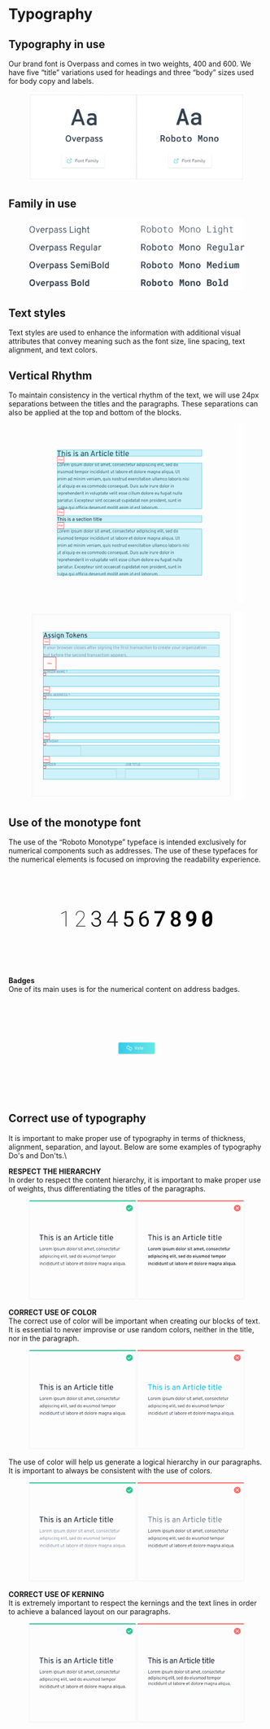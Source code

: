# Typography

## Typography in use <a href="#typography-in-use" id="typography-in-use"></a>

Our brand font is Overpass and comes in two weights, 400 and 600. We have five “title” variations used for headings and three “body” sizes used for body copy and labels.

<figure><img src="../../../../.gitbook/assets/Schermata 2022-08-30 alle 09.32.11.png" alt=""><figcaption></figcaption></figure>

## Family in use <a href="#family-in-use" id="family-in-use"></a>

<figure><img src="../../../../.gitbook/assets/family-in-use.svg" alt=""><figcaption></figcaption></figure>

## Text styles <a href="#text-styles" id="text-styles"></a>

Text styles are used to enhance the information with additional visual attributes that convey meaning such as the font size, line spacing, text alignment, and text colors.

## Vertical Rhythm <a href="#vertical-rhythm" id="vertical-rhythm"></a>

To maintain consistency in the vertical rhythm of the text, we will use 24px separations between the titles and the paragraphs. These separations can also be applied at the top and bottom of the blocks.

<figure><img src="../../../../.gitbook/assets/vertical-text-1.svg" alt=""><figcaption></figcaption></figure>

<figure><img src="../../../../.gitbook/assets/vertical-texts-2.svg" alt=""><figcaption></figcaption></figure>

## Use of the monotype font <a href="#use-of-the-monotype-font" id="use-of-the-monotype-font"></a>

The use of the “Roboto Monotype” typeface is intended exclusively for numerical components such as addresses. The use of these typefaces for the numerical elements is focused on improving the readability experience.

<figure><img src="../../../../.gitbook/assets/monotype.svg" alt=""><figcaption></figcaption></figure>

**Badges**\
One of its main uses is for the numerical content on address badges.

<figure><img src="../../../../.gitbook/assets/branded (1).svg" alt=""><figcaption></figcaption></figure>

## Correct use of typography <a href="#correct-use-of-typography" id="correct-use-of-typography"></a>

It is important to make proper use of typography in terms of thickness, alignment, separation, and layout. Below are some examples of typography Do's and Don'ts.\\

**RESPECT THE HIERARCHY**\
In order to respect the content hierarchy, it is important to make proper use of weights, thus differentiating the titles of the paragraphs.

<figure><img src="../../../../.gitbook/assets/correct-typo-1.svg" alt=""><figcaption></figcaption></figure>

**CORRECT USE OF COLOR**\
The correct use of color will be important when creating our blocks of text. It is essential to never improvise or use random colors, neither in the title, nor in the paragraph.

<figure><img src="../../../../.gitbook/assets/correct-typo-2.svg" alt=""><figcaption></figcaption></figure>

The use of color will help us generate a logical hierarchy in our paragraphs. It is important to always be consistent with the use of colors.

<figure><img src="../../../../.gitbook/assets/correct-typo-3.svg" alt=""><figcaption></figcaption></figure>

**CORRECT USE OF KERNING**\
It is extremely important to respect the kernings and the text lines in order to achieve a balanced layout on our paragraphs.

<figure><img src="../../../../.gitbook/assets/correct-typo-4.svg" alt=""><figcaption></figcaption></figure>
